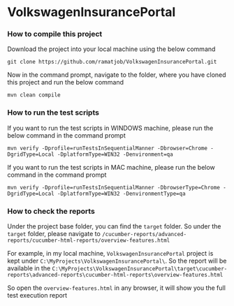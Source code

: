 # VolkswagenInsurancePortal

### How to compile this project ###

Download the project into your local machine using the below command

```
git clone https://github.com/ramatjob/VolkswagenInsurancePortal.git
```

Now in the command prompt, navigate to the folder, where you have cloned this project and run the below command
```
mvn clean compile
```

### How to run the test scripts ###

If you want to run the test scripts in WINDOWS machine, please run the below command in the command prompt
```
mvn verify -Dprofile=runTestsInSequentialManner -Dbrowser=Chrome -DgridType=Local -DplatformType=WIN32 -Denvironment=qa
```

If you want to run the test scripts in MAC machine, please run the below command in the command prompt
```
mvn verify -Dprofile=runTestsInSequentialManner -DbrowserType=Chrome -DgridType=Local -DplatformType=WIN32 -DenvironmentType=qa
```

### How to check the reports ###

Under the project base folder, you can find the `target` folder. So under the `target` folder, please navigate to `/cucumber-reports/advanced-reports/cucumber-html-reports/overview-features.html`

For example, in my local machine, `VolkswagenInsurancePortal` project is kept under `C:\MyProjects\VolkswagenInsurancePortal\`. So the report will be available in the `C:\MyProjects\VolkswagenInsurancePortal\target\cucumber-reports\advanced-reports\cucumber-html-reports\overview-features.html`

So open the `overview-features.html` in any browser, it will show you the full test execution report
